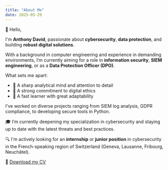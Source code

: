 ```yaml
---
title: "About Me"
date: 2025-05-29
---
```


👋 Hello,

I'm **Anthony David**, passionate about **cybersecurity**, **data protection**, and building **robust digital solutions**.

With a background in computer engineering and experience in demanding environments, I’m currently aiming for a role in **information security**, **SIEM engineering**, or as a **Data Protection Officer (DPO)**.

What sets me apart:
- 🎯 A sharp analytical mind and attention to detail  
- 🤝 A strong commitment to digital ethics  
- 🚀 A fast learner with great adaptability

I've worked on diverse projects ranging from SIEM log analysis, GDPR compliance, to developing secure tools in Python.

🎓 I’m currently deepening my specialization in cybersecurity and staying up to date with the latest threats and best practices.

🔍 I'm actively looking for an **internship** or **junior position** in cybersecurity in the French-speaking region of Switzerland (Geneva, Lausanne, Fribourg, Neuchâtel).

📄 [Download my CV](/files/Anthony-David-CV.pdf)
